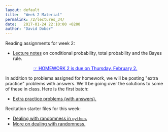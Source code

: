 ```yaml
---
layout: default
title:  "Week 2 Material"
permalink: /2/lectures_34/
date:   2017-01-24 22:10:00 +0200
author: "David Dobor"
---
```


Reading assignments for week 2:
<ul>
  <li><a href="2/lectures_34/Lectures_3_4_Total_Bayes.pdf">Lecture notes</a>
  on conditional probability, total probability and the Bayes rule.</li>
</ul>


<center><a href="2/lectures_34/hwk02.pdf" style="color: blue">&#x261E; HOMEWORK 2  is due on Thursday, February 2. </a></center>


In addition to problems assigned for homework, we will be posting "extra
practice" problems with answers. We'll be going over the solutions to some of
these in class. Here is the first batch:
<ul>
  <li><a href="2/lectures_34/ProblemPool.pdf">Extra practice problems (with answers).</a></li>
</ul>

Recitation starter files for this week:
<ul>
  <li><a href="https://github.com/david-dobor/2033-Spring-17/blob/master/Recitations/1-2-3/Recitation_2_a_clean.ipynb">Dealing with randomness in <code>python</code>.</a></li>
  <li><a href="https://github.com/david-dobor/2033-Spring-17/blob/master/Recitations/1-2-3/Recitation_2_b_clean.ipynb">More on dealing with randomness.</a></li>
</ul>